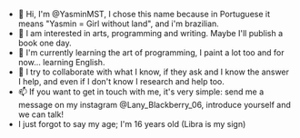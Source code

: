 - 👋 Hi, I'm @YasminMST, I chose this name because in Portuguese it means "Yasmin = Girl without land", and i'm brazilian.
- 👀 I am interested in arts, programming and writing. Maybe I'll publish a book one day.
- 🌱 I'm currently learning the art of programming, I paint a lot too and for now... learning English.
- 💞️ I try to collaborate with what I know, if they ask and I know the answer I help, and even if I don't know I research and help too.
- 📫 If you want to get in touch with me, it's very simple: send me a message on my instagram @Lany_Blackberry_06, introduce yourself and we can talk!
- I just forgot to say my age; I'm 16 years old (Libra is my sign)
